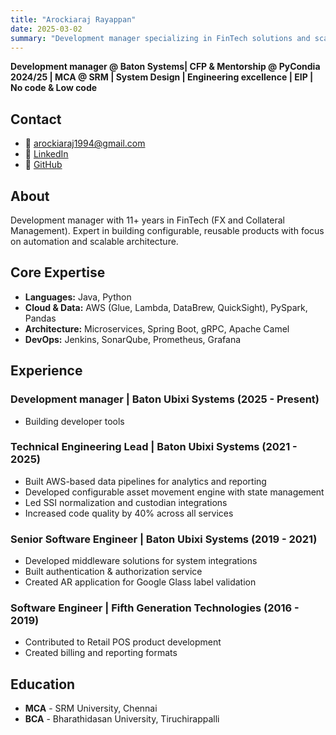```yaml
---
title: "Arockiaraj Rayappan"
date: 2025-03-02
summary: "Development manager specializing in FinTech solutions and scalable product development"
---
```


**Development manager @ Baton Systems| CFP & Mentorship @ PyCondia 2024/25 | MCA @ SRM | System Design | Engineering excellence | EIP | No code & Low code**

## Contact
- 📧 [arockiaraj1994@gmail.com](mailto:arockiaraj1994@gmail.com)
- 💼 [LinkedIn](https://www.linkedin.com/in/arockiaraj-rayappan-5a513558)
- 🔗 [GitHub](https://github.com/arockiaraj1994)

## About
Development manager with 11+ years in FinTech (FX and Collateral Management). Expert in building configurable, reusable products with focus on automation and scalable architecture.

## Core Expertise

- **Languages:** Java, Python
- **Cloud & Data:** AWS (Glue, Lambda, DataBrew, QuickSight), PySpark, Pandas
- **Architecture:** Microservices, Spring Boot, gRPC, Apache Camel
- **DevOps:** Jenkins, SonarQube, Prometheus, Grafana

## Experience


### Development manager | Baton Ubixi Systems (2025 - Present)

- Building developer tools

### Technical Engineering Lead | Baton Ubixi Systems (2021 - 2025)

- Built AWS-based data pipelines for analytics and reporting
- Developed configurable asset movement engine with state management
- Led SSI normalization and custodian integrations
- Increased code quality by 40% across all services

### Senior Software Engineer | Baton Ubixi Systems (2019 - 2021)

- Developed middleware solutions for system integrations
- Built authentication & authorization service
- Created AR application for Google Glass label validation

### Software Engineer | Fifth Generation Technologies (2016 - 2019)

- Contributed to Retail POS product development
- Created billing and reporting formats

## Education

- **MCA** - SRM University, Chennai
- **BCA** - Bharathidasan University, Tiruchirappalli
